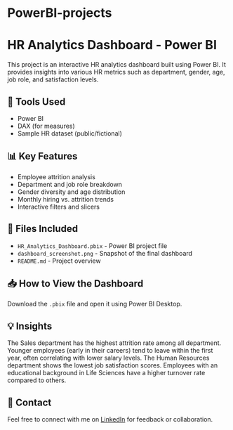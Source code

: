 # PowerBI-projects
# HR Analytics Dashboard - Power BI

This project is an interactive HR analytics dashboard built using Power BI. It provides insights into various HR metrics such as department, gender, age, job role, and satisfaction levels.

## 🔧 Tools Used
- Power BI
- DAX (for measures)
- Sample HR dataset (public/fictional)

## 📊 Key Features
- Employee attrition analysis
- Department and job role breakdown
- Gender diversity and age distribution
- Monthly hiring vs. attrition trends
- Interactive filters and slicers

## 📎 Files Included
- `HR_Analytics_Dashboard.pbix` - Power BI project file
- `dashboard_screenshot.png` - Snapshot of the final dashboard
- `README.md` - Project overview

## 📥 How to View the Dashboard
Download the `.pbix` file and open it using Power BI Desktop.

## 💡 Insights
  The Sales department has the highest attrition rate among all department. 
  Younger employees (early in their careers) tend to leave within the first year, often correlating with lower salary levels. 
  The Human Resources department shows the lowest job satisfaction scores.
  Employees with an educational background in Life Sciences have a higher turnover rate compared to others.

## 📩 Contact
Feel free to connect with me on [LinkedIn](www.linkedin.com/in/pallavi-deshmukh12) for feedback or collaboration.
